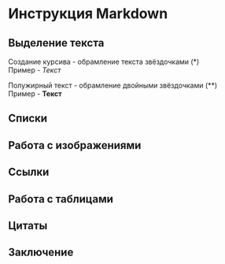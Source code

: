 # Инструкция Markdown

## Выделение текста
Создание курсива - обрамление текста звёздочками (*) <br>
Пример - *Текст*

Полужирный текст - обрамление двойными звёздочками (**) <br>
Пример - **Текст**

## Списки

## Работа с изображениями

## Ссылки

## Работа с таблицами

## Цитаты

## Заключение